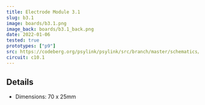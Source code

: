 ```yaml
---
title: Electrode Module 3.1
slug: b3.1
image: boards/b3.1.png
image_back: boards/b3.1_back.png
date: 2022-01-06
tested: true
prototypes: ["p9"]
src: https://codeberg.org/psylink/psylink/src/branch/master/schematics/b3.1.kicad_pcb
circuit: c10.1
---
```


## Details

- Dimensions: 70 x 25mm
